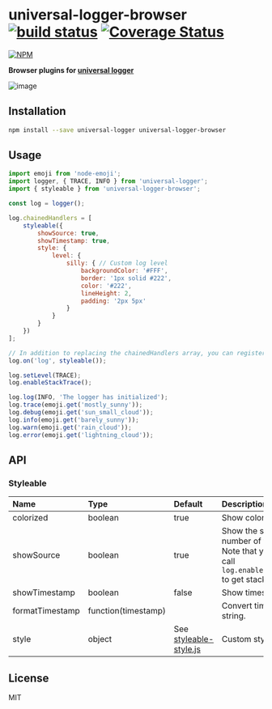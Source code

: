 # universal-logger-browser [![build status](https://travis-ci.org/cheton/universal-logger-browser.svg?branch=master)](https://travis-ci.org/cheton/universal-logger-browser) [![Coverage Status](https://coveralls.io/repos/github/cheton/universal-logger-browser/badge.svg?branch=master)](https://coveralls.io/github/cheton/universal-logger-browser?branch=master)

[![NPM](https://nodei.co/npm/universal-logger-browser.png?downloads=true&stars=true)](https://www.npmjs.com/package/universal-logger-browser)

**Browser plugins for [universal logger](https://github.com/cheton/universal-logger/)**

![image](https://cloud.githubusercontent.com/assets/447801/25896230/e2a7f36c-35b5-11e7-8f93-5c05caff6030.png)
 
## Installation

```bash
npm install --save universal-logger universal-logger-browser
```

## Usage
```js
import emoji from 'node-emoji';
import logger, { TRACE, INFO } from 'universal-logger';
import { styleable } from 'universal-logger-browser';

const log = logger();

log.chainedHandlers = [
    styleable({
        showSource: true,
        showTimestamp: true,
        style: {
            level: {
                silly: { // Custom log level
                    backgroundColor: '#FFF',
                    border: '1px solid #222',
                    color: '#222',
                    lineHeight: 2,
                    padding: '2px 5px'
                }
            }
        }
    })
];

// In addition to replacing the chainedHandlers array, you can register a listener for the 'log' event.
log.on('log', styleable());

log.setLevel(TRACE);
log.enableStackTrace();

log.log(INFO, 'The logger has initialized');
log.trace(emoji.get('mostly_sunny'));
log.debug(emoji.get('sun_small_cloud'));
log.info(emoji.get('barely_sunny'));
log.warn(emoji.get('rain_cloud'));
log.error(emoji.get('lightning_cloud'));
```

## API

### Styleable

Name | Type | Default | Description 
:--- | :--- | :------ | :----------
colorized | boolean | true | Show colorized output.
showSource | boolean | true | Show the source line number of the caller.<br>Note that you need to call `log.enableStackTrace()` to get stack frames.
showTimestamp | boolean | false | Show timestamp.
formatTimestamp | function(timestamp) | | Convert timestamp to string.
style | object | See [styleable-style.js](https://github.com/cheton/universal-logger-browser/blob/master/src/styleable-style.js) | Custom styles.

## License

MIT
